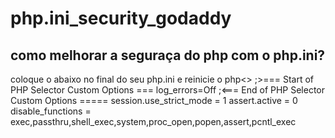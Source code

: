 # php.ini_security_godaddy

## como melhorar a seguraça do php com o php.ini?
coloque o abaixo no final do seu php.ini e reinicie o php<>
;>=== Start of PHP Selector Custom Options ===
log_errors=Off
;<=== End of PHP Selector Custom Options =====
session.use_strict_mode = 1
assert.active = 0
disable_functions = exec,passthru,shell_exec,system,proc_open,popen,assert,pcntl_exec
